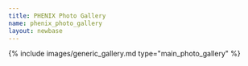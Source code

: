 ```yaml
---
title: PHENIX Photo Gallery
name: phenix_photo_gallery
layout: newbase
---
```

{% include images/generic_gallery.md type="main_photo_gallery" %}
